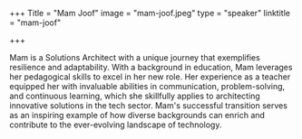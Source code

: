 +++
Title = "Mam Joof"
image = "mam-joof.jpeg"
type = "speaker"
linktitle = "mam-joof"

+++

Mam is a Solutions Architect with a unique journey that exemplifies resilience and adaptability. With a background in education, Mam leverages her pedagogical skills to excel in her new role. Her experience as a teacher equipped her with invaluable abilities in communication, problem-solving, and continuous learning, which she skillfully applies to architecting innovative solutions in the tech sector. Mam's successful transition serves as an inspiring example of how diverse backgrounds can enrich and contribute to the ever-evolving landscape of technology.
